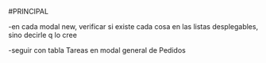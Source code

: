 #PRINCIPAL

-en cada modal new, verificar si existe cada cosa en las listas desplegables, sino decirle q lo cree 

-seguir con tabla Tareas en modal general de Pedidos